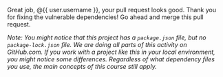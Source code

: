 Great job, @{{ user.username }}, your pull request looks good. Thank you for fixing the vulnerable dependencies! Go ahead and merge this pull request.

_Note: You might notice that this project has a `package.json` file, but no `package-lock.json` file. We are doing all parts of this activity on GitHub.com. If you work with a project like this in your local environment, you might notice some differences. Regardless of what dependency files you use, the main concepts of this course still apply._
